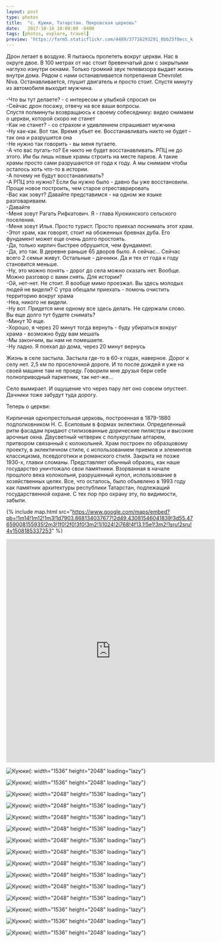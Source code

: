 ```yaml
---
layout: post
type: photos
title:  "с. Куюки, Татарстан. Покровская церковь"
date:   2017-10-16 10:00:00 -0400
tags: [photos, explore, travel]
preview: 'https://farm5.staticflickr.com/4489/37716293291_0bb25f0ecc_k.jpg'
---
```


Дрон летает в воздухе. Я пытаюсь пролететь вокруг церкви. Нас в округе двое. В 100 метрах от нас стоит бревенчатый дом с закрытыми наглухо изнутри окнами. Только громкий звук телевизора выдает жизнь внутри дома. Рядом с нами останавливается потрепанная Chevrolet Niva. Останавливается, глушит двигатель и просто стоит. Спустя минуту из автомобиля выходит мужчина.

-Что вы тут делаете? - с интересом и улыбкой спросил он  
-Сейчас дрон посажу, отвечу на все ваши вопросы.  
Спустя полминуты возвращаюсь к своему собеседнику: видео снимаем о церкви, которой скоро не станет  
-Как не станет? - со страхом и удивлением спрашивает мужчина  
-Ну как-как. Вот так. Время убьет ее. Восстанавливать никто не будет - так она и разрушится она  
-Не нужно так говорить - вы меня пугаете.  
-А что вас пугать-то? Ее никто не будет восстанавливать. РПЦ не до этого. Им бы лишь новые храмы строить на месте парков. А такие храмы просто сами разрушаются от года к году. А мы снимаем чтобы осталось хоть что-то в истории.  
-А почему не будут восстанавливать?  
-А РПЦ это нужно? Если бы нужно было - давно бы уже восстановили. Проще новое построить, чем старое отреставрировать  
-Вас как зовут? Давайте представимся - на одном же языке разговариваем.  
-Давайте  
-Меня зовут Рагать Рифкатович. Я - глава Куюкинского сельского поселения.  
-Меня зовут Илья. Просто турист. Просто приехал поснимать этот храм.  
-Этот храм, как говорят, стоит на обоженных бревнах дуба. Его фундамент может еще очень долго простоять.  
-Да, только кирпич быстрее обрушится, чем фундамент.  
-Да, это так. В деревне раньше 65 дворов было. А сейчас… Сейчас всего 2 семьи живут. Остальные - дачники. Да и тех от года к году становится меньше.  
-Ну, это можно понять - дорог до села можно сказать нет. Вообще. Можно разговор с вами снять. Для истории?  
-Ой, нет-нет. Не стоит. Я вообще мимо проезжал. Вы здесь молодых людей не видели? С утра обещали приехать - помочь очистить территорию вокруг храма  
-Неа, никого не видели.  
-Ну вот. Придется мне одному все здесь делать. Не сдержали слово. Вы еще долго тут будете снимать?  
-Минут 10 еще.  
-Хорошо, я через 20 минут тогда вернуть - буду убираться вокруг храма - возможно буду вам мешать  
-Мы закончим, вы нам не помешаете.  
-Ну ладно. Я поехал до дома, через 20 минут вернусь  

Жизнь в селе застыла. Застыла где-то в 60-х годах, наверное. Дорог к селу нет. 2,5 км по проселочной дороге. И то после дождей я уже на своей машине там не проеду. Говорили мне друзья бери себе полноприводный паркетник, так нет-же…

Село вымирает. И ощущение что через пару лет оно совсем опустеет. Дачники тоже забудут туда дорогу.

Теперь о церкви:

Кирпичная однопрестольная церковь, построенная в 1879-1880 подполковником Н. С. Есиповым в формах эклектики. Определенный ритм фасадам придают стилизованные дорические пилястры и высокие арочные окна. Двусветный четверик с полукруглым алтарем, притвором связанный с колокольней. Храм построен по образцовому проекту, в эклектичном стиле, с использованием приемов и элементов классицизма, псевдоготики и романского стиля. Закрыта не позже 1930-х, главки сломаны. Представляет обычный образец, как наше государство уничтожало свои памятники. Взорванная в начале прошлого века колокольня, разрушенный купол, использование в хозяйственных целях. Все, что осталось, было объявлено в 1993 году как памятник архитектуры республики Татарстан, подлежащий государственной охране. С тех пор про охрану эту, по видимости, забыли.

{% include map.html src="https://www.google.com/maps/embed?pb=!1m14!1m12!1m3!1d7903.868134037677!2d49.43081546041839!3d55.47659008155935!2m3!1f0!2f0!3f0!3m2!1i1024!2i768!4f13.1!5e1!3m2!1sru!2sru!4v1508185337253" %}

<div class="post-iframe"><iframe width="560" height="600" src="https://www.youtube.com/embed/ohdAuewoWXw?showinfo=0" frameborder="0" allowfullscreen=""></iframe></div>

![Куюки](https://live.staticflickr.com/4499/37668032546_4e24412377_k.jpg){: width="1536" height="2048" loading="lazy"}

![Куюки](https://live.staticflickr.com/4504/37046092253_3fc2b9c848_k.jpg){: width="1536" height="2048" loading="lazy"}

![Куюки](https://live.staticflickr.com/4457/37046083253_4e1551878f_k.jpg){: width="2048" height="1536" loading="lazy"}

![Куюки](https://live.staticflickr.com/4460/37716300651_bd864db086_k.jpg){: width="2048" height="1536" loading="lazy"}

![Куюки](https://live.staticflickr.com/4484/37667998346_d86669f38b_k.jpg){: width="2048" height="1536" loading="lazy"}

![Куюки](https://live.staticflickr.com/4489/37716293291_0bb25f0ecc_k.jpg){: width="2048" height="1536" loading="lazy"}

![Куюки](https://live.staticflickr.com/4512/23863085968_f0480cff64_k.jpg){: width="2048" height="1536" loading="lazy"}

![Куюки](https://live.staticflickr.com/4479/37684391162_2eb6796517_k.jpg){: width="2048" height="1536" loading="lazy"}

![Куюки](https://live.staticflickr.com/4464/23863082408_392f9911a7_k.jpg){: width="2048" height="1536" loading="lazy"}

![Куюки](https://live.staticflickr.com/4511/37716286551_5e4749bd29_k.jpg){: width="2048" height="1536" loading="lazy"}

![Куюки](https://live.staticflickr.com/4458/37458872270_5fb3b0e2c4_k.jpg){: width="2048" height="1536" loading="lazy"}

![Куюки](https://live.staticflickr.com/4447/37046043623_f84dea0251_k.jpg){: width="2048" height="1536" loading="lazy"}

![Куюки](https://live.staticflickr.com/4476/23863067118_a9c48e1132_k.jpg){: width="1536" height="2048" loading="lazy"}

![Куюки](https://live.staticflickr.com/4507/37684379982_62a9ba97e2_k.jpg){: width="1536" height="2048" loading="lazy"}

![Куюки](https://live.staticflickr.com/4495/23863061578_81c2a9150b_k.jpg){: width="1536" height="2048" loading="lazy"}
